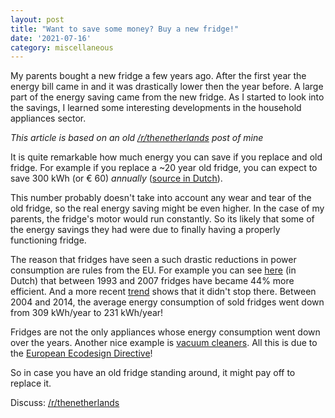 ```yaml
---
layout: post
title: "Want to save some money? Buy a new fridge!"
date: '2021-07-16' 
category: miscellaneous
---
```


My parents bought a new fridge a few years ago. After the first year the energy bill came in and it was drastically lower then the year before. A large part of the energy saving came from the new fridge. As I started to look into the savings, I learned some interesting developments in the household appliances sector. 

_This article is based on an old [/r/thenetherlands](https://www.reddit.com/r/thenetherlands/comments/dk1k0s/energie_besparen_koop_een_nieuwe_koelkast/) post of mine_

It is quite remarkable how much energy you can save if you replace and old fridge. For example if you replace a ~20 year old fridge, you can expect to save 300 kWh (or € 60) _annually_ ([source in Dutch](https://www.milieucentraal.nl/energie-besparen/apparaten-en-verlichting/huishoudelijke-apparaten/koelkasten-en-vriezers/)). 

This number probably doesn't take into account any wear and tear of the old fridge, so the real energy saving might be even higher. In the case of my parents, the fridge's motor would run constantly. So its likely that some of the energy savings they had were due to finally having a properly functioning fridge.

The reason that fridges have seen a such drastic reductions in power consumption are rules from the EU. For example you can see [here](https://www.milieucentraal.nl/energie-besparen/apparaten-en-verlichting/huishoudelijke-apparaten/koelkasten-en-vriezers/) (in Dutch) that between 1993 and 2007 fridges have became 44% more efficient. And a more recent [trend](https://storage.topten.eu/source/files/WhiteGoods_in_Europe_June15.pdf#page11) shows that it didn't stop there. Between 2004 and 2014, the average energy consumption of sold fridges went down from 309 kWh/year to 231 kWh/year! 

Fridges are not the only appliances whose energy consumption went down over the years. Another nice example is [vacuum cleaners](https://decorrespondent.nl/9487/de-europese-unie-bepaalt-hoe-jij-zuigt-en-dat-is-maar-goed-ook/3369816619609-9d9477b9). All this is due to the [European Ecodesign Directive](https://ec.europa.eu/growth/industry/sustainability/product-policy-and-ecodesign_en)!

So in case you have an old fridge standing around, it might pay off to replace it.

Discuss: [/r/thenetherlands](https://www.reddit.com/r/thenetherlands/comments/dk1k0s/energie_besparen_koop_een_nieuwe_koelkast/)
